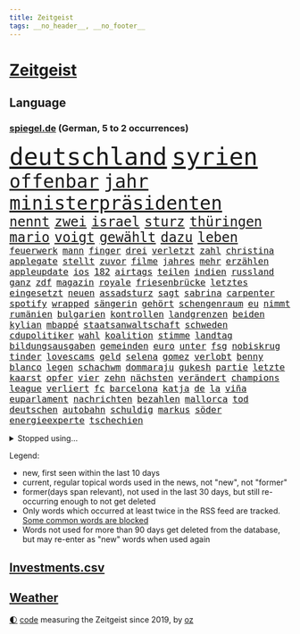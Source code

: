 ```yaml
---
title: Zeitgeist
tags: __no_header__, __no_footer__
---
```


# [Zeitgeist](https://oliz.io/zeitgeist/)

## Language

<h3><a href="https://www.spiegel.de" target="_blank">spiegel.de</a> (German, 5 to 2 occurrences)</h3>
<p style="font-family:monospace">
<span style="font-size:32pt"><a href="news_links.html#deutschland" class="current">deutschland</a></span>
<span style="font-size:32pt"><a href="news_links.html#syrien" class="current">syrien</a></span>
<br>
<span style="font-size:25pt"><a href="news_links.html#offenbar" class="current">offenbar</a></span>
<span style="font-size:25pt"><a href="news_links.html#jahr" class="current">jahr</a></span>
<span style="font-size:25pt"><a href="news_links.html#ministerpräsidenten" class="current">ministerpräsidenten</a></span>
<br>
<span style="font-size:18pt"><a href="news_links.html#nennt" class="current">nennt</a></span>
<span style="font-size:18pt"><a href="news_links.html#zwei" class="current">zwei</a></span>
<span style="font-size:18pt"><a href="news_links.html#israel" class="current">israel</a></span>
<span style="font-size:18pt"><a href="news_links.html#sturz" class="current">sturz</a></span>
<span style="font-size:18pt"><a href="news_links.html#thüringen" class="current">thüringen</a></span>
<span style="font-size:18pt"><a href="news_links.html#mario" class="current">mario</a></span>
<span style="font-size:18pt"><a href="news_links.html#voigt" class="current">voigt</a></span>
<span style="font-size:18pt"><a href="news_links.html#gewählt" class="current">gewählt</a></span>
<span style="font-size:18pt"><a href="news_links.html#dazu" class="current">dazu</a></span>
<span style="font-size:18pt"><a href="news_links.html#leben" class="current">leben</a></span>
<br>
<span style="font-size:12pt"><a href="news_links.html#feuerwerk" class="current">feuerwerk</a></span>
<span style="font-size:12pt"><a href="news_links.html#mann" class="current">mann</a></span>
<span style="font-size:12pt"><a href="news_links.html#finger" class="current">finger</a></span>
<span style="font-size:12pt"><a href="news_links.html#drei" class="current">drei</a></span>
<span style="font-size:12pt"><a href="news_links.html#verletzt" class="current">verletzt</a></span>
<span style="font-size:12pt"><a href="news_links.html#zahl" class="current">zahl</a></span>
<span style="font-size:12pt"><a href="news_links.html#christina" class="current">christina</a></span>
<span style="font-size:12pt"><a href="news_links.html#applegate" class="new">applegate</a></span>
<span style="font-size:12pt"><a href="news_links.html#stellt" class="current">stellt</a></span>
<span style="font-size:12pt"><a href="news_links.html#zuvor" class="current">zuvor</a></span>
<span style="font-size:12pt"><a href="news_links.html#filme" class="current">filme</a></span>
<span style="font-size:12pt"><a href="news_links.html#jahres" class="current">jahres</a></span>
<span style="font-size:12pt"><a href="news_links.html#mehr" class="current">mehr</a></span>
<span style="font-size:12pt"><a href="news_links.html#erzählen" class="current">erzählen</a></span>
<span style="font-size:12pt"><a href="news_links.html#appleupdate" class="new">appleupdate</a></span>
<span style="font-size:12pt"><a href="news_links.html#ios" class="current">ios</a></span>
<span style="font-size:12pt"><a href="news_links.html#182" class="current">182</a></span>
<span style="font-size:12pt"><a href="news_links.html#airtags" class="new">airtags</a></span>
<span style="font-size:12pt"><a href="news_links.html#teilen" class="current">teilen</a></span>
<span style="font-size:12pt"><a href="news_links.html#indien" class="current">indien</a></span>
<span style="font-size:12pt"><a href="news_links.html#russland" class="current">russland</a></span>
<span style="font-size:12pt"><a href="news_links.html#ganz" class="current">ganz</a></span>
<span style="font-size:12pt"><a href="news_links.html#zdf" class="current">zdf</a></span>
<span style="font-size:12pt"><a href="news_links.html#magazin" class="current">magazin</a></span>
<span style="font-size:12pt"><a href="news_links.html#royale" class="current">royale</a></span>
<span style="font-size:12pt"><a href="news_links.html#friesenbrücke" class="new">friesenbrücke</a></span>
<span style="font-size:12pt"><a href="news_links.html#letztes" class="current">letztes</a></span>
<span style="font-size:12pt"><a href="news_links.html#eingesetzt" class="current">eingesetzt</a></span>
<span style="font-size:12pt"><a href="news_links.html#neuen" class="current">neuen</a></span>
<span style="font-size:12pt"><a href="news_links.html#assadsturz" class="new">assadsturz</a></span>
<span style="font-size:12pt"><a href="news_links.html#sagt" class="current">sagt</a></span>
<span style="font-size:12pt"><a href="news_links.html#sabrina" class="current">sabrina</a></span>
<span style="font-size:12pt"><a href="news_links.html#carpenter" class="current">carpenter</a></span>
<span style="font-size:12pt"><a href="news_links.html#spotify" class="new">spotify</a></span>
<span style="font-size:12pt"><a href="news_links.html#wrapped" class="new">wrapped</a></span>
<span style="font-size:12pt"><a href="news_links.html#sängerin" class="current">sängerin</a></span>
<span style="font-size:12pt"><a href="news_links.html#gehört" class="current">gehört</a></span>
<span style="font-size:12pt"><a href="news_links.html#schengenraum" class="new">schengenraum</a></span>
<span style="font-size:12pt"><a href="news_links.html#eu" class="current">eu</a></span>
<span style="font-size:12pt"><a href="news_links.html#nimmt" class="current">nimmt</a></span>
<span style="font-size:12pt"><a href="news_links.html#rumänien" class="current">rumänien</a></span>
<span style="font-size:12pt"><a href="news_links.html#bulgarien" class="new">bulgarien</a></span>
<span style="font-size:12pt"><a href="news_links.html#kontrollen" class="current">kontrollen</a></span>
<span style="font-size:12pt"><a href="news_links.html#landgrenzen" class="new">landgrenzen</a></span>
<span style="font-size:12pt"><a href="news_links.html#beiden" class="current">beiden</a></span>
<span style="font-size:12pt"><a href="news_links.html#kylian" class="current">kylian</a></span>
<span style="font-size:12pt"><a href="news_links.html#mbappé" class="current">mbappé</a></span>
<span style="font-size:12pt"><a href="news_links.html#staatsanwaltschaft" class="current">staatsanwaltschaft</a></span>
<span style="font-size:12pt"><a href="news_links.html#schweden" class="current">schweden</a></span>
<span style="font-size:12pt"><a href="news_links.html#cdupolitiker" class="current">cdupolitiker</a></span>
<span style="font-size:12pt"><a href="news_links.html#wahl" class="current">wahl</a></span>
<span style="font-size:12pt"><a href="news_links.html#koalition" class="current">koalition</a></span>
<span style="font-size:12pt"><a href="news_links.html#stimme" class="current">stimme</a></span>
<span style="font-size:12pt"><a href="news_links.html#landtag" class="current">landtag</a></span>
<span style="font-size:12pt"><a href="news_links.html#bildungsausgaben" class="new">bildungsausgaben</a></span>
<span style="font-size:12pt"><a href="news_links.html#gemeinden" class="current">gemeinden</a></span>
<span style="font-size:12pt"><a href="news_links.html#euro" class="current">euro</a></span>
<span style="font-size:12pt"><a href="news_links.html#unter" class="current">unter</a></span>
<span style="font-size:12pt"><a href="news_links.html#fsg" class="new">fsg</a></span>
<span style="font-size:12pt"><a href="news_links.html#nobiskrug" class="new">nobiskrug</a></span>
<span style="font-size:12pt"><a href="news_links.html#tinder" class="current">tinder</a></span>
<span style="font-size:12pt"><a href="news_links.html#lovescams" class="new">lovescams</a></span>
<span style="font-size:12pt"><a href="news_links.html#geld" class="current">geld</a></span>
<span style="font-size:12pt"><a href="news_links.html#selena" class="current">selena</a></span>
<span style="font-size:12pt"><a href="news_links.html#gomez" class="current">gomez</a></span>
<span style="font-size:12pt"><a href="news_links.html#verlobt" class="current">verlobt</a></span>
<span style="font-size:12pt"><a href="news_links.html#benny" class="new">benny</a></span>
<span style="font-size:12pt"><a href="news_links.html#blanco" class="new">blanco</a></span>
<span style="font-size:12pt"><a href="news_links.html#legen" class="current">legen</a></span>
<span style="font-size:12pt"><a href="news_links.html#schachwm" class="current">schachwm</a></span>
<span style="font-size:12pt"><a href="news_links.html#dommaraju" class="current">dommaraju</a></span>
<span style="font-size:12pt"><a href="news_links.html#gukesh" class="current">gukesh</a></span>
<span style="font-size:12pt"><a href="news_links.html#partie" class="current">partie</a></span>
<span style="font-size:12pt"><a href="news_links.html#letzte" class="current">letzte</a></span>
<span style="font-size:12pt"><a href="news_links.html#kaarst" class="new">kaarst</a></span>
<span style="font-size:12pt"><a href="news_links.html#opfer" class="current">opfer</a></span>
<span style="font-size:12pt"><a href="news_links.html#vier" class="current">vier</a></span>
<span style="font-size:12pt"><a href="news_links.html#zehn" class="current">zehn</a></span>
<span style="font-size:12pt"><a href="news_links.html#nächsten" class="current">nächsten</a></span>
<span style="font-size:12pt"><a href="news_links.html#verändert" class="current">verändert</a></span>
<span style="font-size:12pt"><a href="news_links.html#champions" class="current">champions</a></span>
<span style="font-size:12pt"><a href="news_links.html#league" class="current">league</a></span>
<span style="font-size:12pt"><a href="news_links.html#verliert" class="current">verliert</a></span>
<span style="font-size:12pt"><a href="news_links.html#fc" class="current">fc</a></span>
<span style="font-size:12pt"><a href="news_links.html#barcelona" class="current">barcelona</a></span>
<span style="font-size:12pt"><a href="news_links.html#katja" class="current">katja</a></span>
<span style="font-size:12pt"><a href="news_links.html#de" class="current">de</a></span>
<span style="font-size:12pt"><a href="news_links.html#la" class="current">la</a></span>
<span style="font-size:12pt"><a href="news_links.html#viña" class="new">viña</a></span>
<span style="font-size:12pt"><a href="news_links.html#euparlament" class="current">euparlament</a></span>
<span style="font-size:12pt"><a href="news_links.html#nachrichten" class="current">nachrichten</a></span>
<span style="font-size:12pt"><a href="news_links.html#bezahlen" class="current">bezahlen</a></span>
<span style="font-size:12pt"><a href="news_links.html#mallorca" class="current">mallorca</a></span>
<span style="font-size:12pt"><a href="news_links.html#tod" class="current">tod</a></span>
<span style="font-size:12pt"><a href="news_links.html#deutschen" class="current">deutschen</a></span>
<span style="font-size:12pt"><a href="news_links.html#autobahn" class="current">autobahn</a></span>
<span style="font-size:12pt"><a href="news_links.html#schuldig" class="current">schuldig</a></span>
<span style="font-size:12pt"><a href="news_links.html#markus" class="current">markus</a></span>
<span style="font-size:12pt"><a href="news_links.html#söder" class="current">söder</a></span>
<span style="font-size:12pt"><a href="news_links.html#energieexperte" class="current">energieexperte</a></span>
<span style="font-size:12pt"><a href="news_links.html#tschechien" class="current">tschechien</a></span>
</p>
<details>
<summary>Stopped using...</summary>
<p class="former" style="font-size:12pt">
autorin(1512) ifoinstitut(1511) widerspricht(1511) alpen(1510) atmosphäre(1510) aufnahmen(1510) geholt(1510) wünscht(1510) bochum(1509) doppelt(1509) entdeckte(1509) golf(1509) verhalten(1509) enorm(1508) moderne(1508) tempo(1508) vermutlich(1508) aktuell(1507) arsenal(1507) hintergründe(1507) polizist(1507) wales(1507) überlebte(1507) beamten(1506) gefährlichen(1506) interesse(1506) rassistische(1506) tötete(1506) wechseln(1506) botschaften(1505) himmel(1505) krankenhäuser(1505) mannschaft(1505) sicherheitsbehörden(1505) verlegt(1505) ausgeschlossen(1504) forderungen(1504) infektion(1504) landkreis(1504) 2018(1503) andreas(1503) beraten(1503) betrieb(1503) durchsetzen(1503) helfer(1503) innenministerium(1503) tödlicher(1503) außer(1502) ermöglichen(1502) infrage(1502) pressekonferenz(1502) trainiert(1502) willen(1502) pressestimmen(1501) überall(1501) veranstaltung(1500) begründung(1499) erneuten(1499) lebte(1499) löste(1499) torhüter(1499) verfolgt(1499) käufer(1498) möglichst(1498) projekt(1498) schottland(1498) überraschung(1498) august(1497) besuchen(1497) nutzte(1497) party(1497) rassistischen(1497) üben(1497) bewegen(1496) deals(1496) e(1496) roman(1496) gesetze(1495) hoher(1495) lösung(1495) mitteln(1495) demokratische(1494) spaß(1494) töten(1494) endspiel(1493) küstenwache(1493) verbände(1493) zugelassen(1491) mecklenburgvorpommern(1490) pflanzen(1490) katholische(1489) überholt(1487) warm(1486) entschuldigung(1485) fernsehen(1484) empfängt(1483) großem(1481) prognose(1478) fehlende(1477) hilfen(1477) rettung(1476) vfb(1476) stress(1475) retter(1473) schock(1469) gebieten(1456) drohne(1450) rache(1449) einfache(1439) berichtete(1410) milliardär(1395) belästigung(1381) expräsidenten(1378) rückgang(1366) orte(1347) verlag(1320) 38(1275) anführer(1253) umkämpften(1201) erhofft(1187) börsen(1181) entlasten(1163) vorfeld(1154) regierungschefin(1139) beliebt(1117) entsteht(1086) einziger(1083) waffenlieferungen(1056) spektakel(1043) positiven(1023) flughäfen(1021) lohnen(1018) benötigt(1008) samt(1006) spiegeltitelstory(1001) terror(1000) nebenbei(983) töchter(982) empfang(979) lindners(974) niedersächsischen(963) ausstieg(960) handys(957) antisemitische(952) israelis(925) dänischen(915) japanische(915) budapest(914) stockholm(904) schwächen(903) misshandelt(891) 86(890) angehörigen(888) verstoßen(871) rettungsaktion(870) usrepublikaner(870) schwächelt(868) ähnlichen(857) drohnenangriff(853) angespannt(850) bürgergeld(843) meloni(842) giorgia(839) pleiten(838) wünsche(825) eingreifen(814) kommunikation(811) forschung(770) indonesien(769) verehrt(757) abgeben(749) jüdische(735) gast(731) roland(724) angriffs(720) 47(719) abschiebungen(716) jahresbeginn(710) kieler(709) legendäre(701) überschritten(699) sachsens(684) getragen(672) befasst(670) weimar(662) baden(660) läufer(657) freiwillige(655) 51(649) aufträge(639) basketball(627) 15jähriger(625) handelte(621) gen(617) miami(615) überwunden(613) asylpolitik(611) betrunkener(609) emotionen(605) kader(603) dringt(593) schottischen(592) lina(584) ost(582) bar(581) massenhaft(581) beine(578) einsturz(577) experiment(577) nachts(577) auffällig(568) court(567) ereignis(564) spaniens(564) kretschmer(563) zürich(555) 9(554) infolge(552) blamiert(550) inhaftierte(550) staats(541) erkennt(535) rasen(526) zügen(522) greta(521) prägte(516) steve(514) quellen(513) queere(512) benachteiligt(509) afdpolitiker(499) goldene(495) leitartikel(493) froh(488) stützen(483) butter(477) instagrampost(477) parlamentswahl(477) margot(473) belohnt(472) geprüft(471) geöffnet(471) gedreht(470) samstagabend(468) niemanden(467) mary(462) jon(459) dirk(457) rekonstruktion(456) campus(455) kneipen(455) wohnviertel(455) afdchef(454) kontrollverlust(448) rtl(445) reformiert(441) spdgeneralsekretär(439) zurückhaltend(433) 12000(431) verfolgte(427) qualifikation(425) sportlich(425) demokratischen(423) expertin(422) emily(421) flüchtig(417) grenzregion(417) verdrängt(416) raumstation(414) mobbing(413) ausfälle(412) taucht(411) ungerecht(411) wütend(406) intern(405) gerechnet(404) wiedervereinigung(404) kundgebung(402) emotionaler(397) massaker(397) hamasgeiseln(395) nouripour(395) überraschende(395) eingedrungen(393) wagt(389) rafah(388) sicherheitsgründen(388) versammelt(386) belgischen(383) brandt(383) verwenden(381) abschiebung(379) fußballspieler(375) beyoncé(373) großvater(373) student(371) ampelpartner(369) manch(368) strengen(366) erfolgsserie(364) ehepaar(362) produzent(360) dfbteam(351) einverstanden(350) exprofi(349) robbie(348) simon(345) unwahrscheinlich(344) dorthin(343) stoffe(342) playoffs(341) südosten(341) uganda(340) usdollar(340) grundgesetz(338) is(338) gerungen(337) verstößt(337) zeitalter(336) buchempfehlungen(335) besitzen(334) finanziellen(334) geschützt(331) omas(330) spdabgeordnete(329) on(328) zurückgewiesen(328) frühzeitig(326) stürmt(326) passte(325) frustriert(323) präsentierte(323) 180(322) gebrannt(322) spekulationen(322) anthony(320) mögen(320) can(319) 1980(316) donbass(316) nvidia(316) passagier(313) briten(310) emobilität(306) western(306) 2006(305) sächsische(305) konkurrentin(301) erhöhte(299) gefühlt(299) 65jährige(297) begraben(296) spottet(296) abgewiesen(294) wgzimmerpreise(293) korrigiert(290) ampelstreit(288) pferd(288) hitlergruß(287) macher(284) begeistern(280) albion(279) bundesstraße(279) verschwindet(279) olivia(274) regionalzug(274) 17jähriger(273) sportlichen(273) gerieten(272) ewigkeit(271) sitze(271) frist(269) maximilian(269) 450(267) falschinformationen(265) kimmel(263) major(262) anschließenden(261) superstars(261) eindeutig(260) großvaters(259) rhetorik(259) kreativ(258) tvshow(258) marseille(257) ruth(257) persönlichkeit(256) running(256) versöhnung(256) entlang(255) spitzenkandidaten(254) ringe(253) beworfen(252) jamal(252) musiala(252) genervt(251) vielfach(250) vertritt(249) klassenerhalt(248) koch(248) auftreten(246) award(246) geschoben(246) auswärtigen(244) vermont(244) prahlt(240) parlaments(239) netzwerken(236) strahlkraft(236) köpfe(235) chronik(231) fangen(231) königlichen(230) vegane(229) abgeschoben(226) locker(225) louis(225) türen(224) iraner(223) zahlreicher(223) gesenkt(220) benutzt(219) bejubelt(218) verlobung(218) toren(217) schürt(215) aufgebrochen(214) bruno(214) loben(214) pelosi(214) verunsichert(214) konzerten(213) ungewollt(213) vergeltungsschlag(211) worüber(211) flair(210) usgericht(210) brighton(209) hove(209) vergisst(209) indiana(206) parkplatz(206) auswärtiges(205) amtsträger(204) angeschlossen(203) hals(203) protokoll(203) geheiratet(201) 28jährige(200) kriselnden(200) kommentare(199) rekordwert(199) clip(198) jeweiligen(198) polarisiert(197) begeisterung(196) flüchtlingslager(196) haare(196) taktik(196) verlegen(196) alarmstufe(195) bnd(195) brötchen(195) hagel(195) umzug(195) ankara(194) unterhalten(194) forschenden(193) russlandukrainenews(193) voraussetzungen(193) ignorieren(191) genauen(190) regensburg(190) intensiven(188) geteilt(187) psychischer(187) adams(186) enkelin(185) krimi(185) komme(184) rasmus(184) leclerc(182) albanien(179) resolution(179) steven(179) anspannung(178) fußballspiele(178) griechischen(178) tierischer(178) mächtig(173) kryptowährungen(172) ähnelt(172) 23jähriger(171) apotheken(171) verschiedener(171) klimawandels(170) erdrutschen(169) verwaltungsgericht(168) fluch(166) schutt(165) einreiseverbot(164) jubelt(164) militärmanöver(164) niedrigste(164) redaktion(164) spdfraktion(163) supreme(163) indische(162) lügt(162) wahlkreis(162) wussten(160) auswärtsspiel(159) nbastar(159) waldbrand(159) nazideutschland(157) ross(157) back(156) grenzwerte(156) linkenchefin(156) reichste(156) spuckt(156) verabschiedete(156) jemandem(155) heiratet(154) maskottchen(154) alliierten(153) nachtzug(152) 33jähriger(151) psychotherapeut(151) retteten(151) indonesischen(150) wars(150) eingebrochen(149) hollywoodstars(149) weltraum(149) umgesetzt(148) beifahrer(147) opa(147) ansiedlung(146) verstärken(146) aufzuhalten(145) friseur(145) grönemeyer(145) jong(145) klose(145) miroslav(145) un(145) riecht(144) schwarzarbeit(143) demokrat(142) hofer(142) passende(142) blutige(141) kinderbuch(141) stach(141) gefürchtet(140) rudert(140) 38jährige(139) kuriosen(138) alkoholfahrt(137) attestiert(137) lebe(136) waffengewalt(136) ausgetreten(135) präsidentschaft(135) ryanair(135) unausweichlich(135) erkrankungen(134) harmonie(134) 41(133) angekündigte(133) jacksons(133) mittelschicht(133) reisenden(133) atlantik(132) sicherte(132) trauma(132) xaccount(132) america(131) inside(131) zuversicht(131) behauptungen(130) simone(130) bundestags(129) privatleben(129) tony(129) justizsenatorin(128) ausgeschieden(127) männlich(127) verbracht(127) überprüft(127) erschließen(126) sympathien(126) heimwm(125) schlusslicht(125) brannten(124) verwüstung(123) extinction(122) rebellion(122) bswchefin(120) abbrechen(119) anschlagsplänen(119) erschießt(119) gefängnisse(119) mobilisieren(119) öffentlicher(119) flugzeugen(118) schmuggeln(118) vorüber(118) demokratin(117) junior(117) besuche(116) moreno(116) wattenmeer(116) analysen(115) erweist(115) jd(114) pitzke(114) sparprogramm(114) vance(114) artenschutz(113) rechtsextrem(113) waffenbesitz(113) erfand(112) karriereberaterin(112) rivalin(112) zögern(112) bolivien(111) kreuzfahrt(111) nachwuchshoffnung(111) bundesjustizminister(110) kurzen(110) milwaukee(110) auslöst(109) gestaltet(109) francesca(108) notlanden(107) zwillinge(107) j(106) konkreter(106) prix(106) renate(106) ampelkrise(105) leistet(105) rückschläge(105) sechster(105) steuerbetrug(105) einzigartigen(104) 69(103) kalifornischen(103) vandalismus(103) autokraten(101) erleichtern(101) hans(101) härtesten(101) medienkonsum(101) sahin(101) sportwelt(101) vernichtet(101) weint(101) ermöglicht(100) imane(100) khelif(100) viermal(100) 18000(99) diebesgut(99) geschlecht(99) militante(98) swifties(98) gutachter(97) norddeutschen(97) stichelt(97) strömung(97) uspräsidentschaftskandidat(97) bagger(96) impfgegner(96) nelles(96) arnold(95) brennender(95) kilometerweit(95) unabhängigkeit(95) geruchssinn(94) krankschreibung(94) würzburg(94) illusion(92) kloster(92) satiriker(92) ausgezeichnete(91) frauenrechte(91) landesweit(91) nick(91) technischer(91) wolf(91) asiatischen(90) biologische(90) nationalstürmer(90) stritt(90) typisch(90) breakerin(89) jakarta(89) paketen(89) podcaster(89) rogan(89) uspräsidentschaftswahl(89) ergangen(88) gesichtserkennung(88) gíslason(88) letztlich(88) traditionsklub(88) unterliefen(88) weitaus(88) halbwegs(87) beruht(86) bundestagswahlkampf(86) doha(86) importen(86) ruderte(86) wohngebiete(86) greifswald(85) legendenumrankten(85) ajax(84) aken(84) anhängern(84) gunn(84) neigen(84) rachael(84) öffnung(84) aufwachsen(83) gegenangriff(83) herab(83) nachhaltig(83) garantieren(82) krisenregion(82) modells(82) spürbare(82) trieb(82) with(82) zerfällt(82) 30000(81) absender(81) fackel(81) intelligente(81) 94(80) andernfalls(80) bekämpft(80) egoistisch(80) flüchtete(80) ines(80) klauen(80) klemm(80) mahnung(80) abzuschreiben(79) beklagte(79) heidi(79) lehramt(79) schützenhilfe(79) werbeverbot(79) zwangsweise(79) 32jähriger(78) 91(78) ausweitung(78) gropp(78) legenden(78) luis(78) reint(78) schwerdtner(78) state(78) videospiele(78) zuständig(78) bewirbt(77) gewandt(77) propalästinademo(77) seil(77) sicherheitsbedenken(77) trumpfan(77) bemerkte(76) fahrlässiger(76) lande(76) mobilisiert(76) strafstöße(76) uskorrespondent(76) usverteidigungsministerium(76) dc(75) gutem(75) komplexe(75) stücke(75) asylrecht(74) austria(74) beschimpfte(74) diebstähle(74) erreichte(74) kramatorsk(74) mauerfall(74) nachschub(74) nevada(74) pakistanischen(74) remakes(74) revision(74) ss(74) usbundesstaaten(74) verrohung(74) zulässig(74) dua(73) gastgeberland(73) lipa(73) südfrankreich(73) banner(72) benötigen(72) instrumentalisierung(72) befruchtung(71) bezwingt(71) golflegende(71) nochmals(71) anwendungen(70) ausgewiesen(70) befugnisse(70) dfbkader(70) gestiegenen(70) teller(70) vorangehen(70) bereisen(69) geküsst(69) quentin(69) tarantino(69) unfairen(69) verlängerte(69) zurückzutreten(69) braunschweig(68) eingestuften(68) missgeschick(68) rühmt(68) schicksalswahl(68) schwärmen(68) wahlleiter(68) bildungssystems(67) coman(67) dargestellt(67) essenziell(67) expartnerin(67) how(67) kingsley(67) ligaspiel(67) schwanken(67) autoritäre(66) begehen(66) caren(66) feierlichen(66) impfen(66) verbraucherzentrale(66) dreieinhalb(65) garage(65) genutzten(65) taumelt(65) armes(64) empathie(64) hugo(64) são(64) führungsrolle(63) krankenversicherung(63) meinungsbeitrag(63) zugenommen(63) akzeptiert(62) beneiden(62) bestritten(62) bundesrichter(62) grammy(62) stöcken(62) absolute(61) ausgebrannte(61) belohnen(61) ernannten(61) vda(61) vwchef(61) yair(61) bastelt(60) nationalparks(60) spiegelkorrespondenten(60) zerbröselt(60) angesagtesten(59) eagles(59) keinesfalls(59) lehrerinnen(59) angefühlt(58) durchzuführen(58) kaufprämie(58) uspräsidentschaftswahlen(58) wählern(58) anzulocken(57) lebensmittelpreise(57) wahrheiten(57) achtmalige(56) angefangen(56) carolabrücke(56) geworben(56) hecking(56) inter(56) jahn(56) loslassen(56) lügner(56) saintgermain(56) ungewöhnlicher(56) yorks(56) drogenbanden(55) freundlich(55) klingeln(55) lebensmittelchemiker(55) linksextremistischen(55) räumte(55) unberechenbar(55) frisur(54) verfolger(54) alternativvorschlag(53) inszeniertes(53) studiert(53) eliteeinheit(52) intelfabrik(52) statements(52) transportieren(52) verirrt(52) vertrieb(52) dreierpack(51) elfjähriger(51) frauenhaus(51) germany(51) ruinen(51) stabschefin(51) hassen(50) katastrophengebiet(50) monteiro(50) nebel(50) negativen(50) night(50) saturday(50) tiktokvideo(50) verteidigungsausgaben(50) bundesligasaison(49) doppelpack(49) fridays(49) future(49) latinos(49) shōgun(49) toiletten(49) arizona(48) nacktfotos(48) paula(48) rängen(48) titan(48) verarbeitet(48) 180000(47) dauer(47) einfamilienhaus(47) neapel(47) nepal(47) nflstar(47) ansagen(46) ausgezählt(46) eichhörnchen(46) ewige(46) laiendarsteller(46) quelle(46) unbarmherziger(46) untersagen(46) dateien(45) göring(45) hermann(45) ishiba(45) nadel(45) shigeru(45) stimmabgabe(45) wahlkampfendspurt(45) wählergruppen(45) clinton(44) holland(44) klimaaktivistinnen(44) mithu(44) revolutionäre(44) sanyal(44) schweizerin(44) todesurteil(44) wahlnacht(44) beutel(43) furrer(43) kunsthalle(43) muriel(43) winterreifen(43) einlaufen(42) exekutiert(42) mikrofon(42) nsdap(42) raketenbeschuss(42) rechtsextremist(42) republikanern(42) vwkrise(42) beschädigte(41) einstellungen(41) fünfprozenthürde(41) kern(41) schauten(41) scheidender(41) afc(40) besprüht(40) landtagspräsident(40) zugfahrt(40) ausfliegen(39) cure(39) hauptsitz(39) lehmann(39) umfunktioniert(39) vwkonzern(39) autoritär(38) grünenspitze(38) playoffrunde(38) pragmatismus(38) trends(38) wettbewerbsfähigkeit(38) anpassen(37) bindung(37) bundesverbrechen(37) entgegenkommen(37) expolizist(37) fehleinschätzung(37) gazakonflikt(37) geregelt(37) libanesischen(37) preisentwicklung(37) wahlkampfspenden(37) zusammenarbeiten(37) übung(37) befreiungsschlag(36) bezogen(36) gegentore(36) graben(36) schifffahrt(36) aktivismus(35) bestrafen(35) ergeht(35) harris’(35) palästinenserhilfswerk(35) panisch(35) produzierte(35) schriftstellerinnen(35) staatsfernsehen(35) thunberg(35) unrwa(35) untersuchten(35) andrés(34) ausschreibung(34) hochrangiges(34) kohlendioxid(34) machbar(34) most(34) büros(33) deutschlandreise(33) prophetische(33) pöbeleien(33) anfechten(32) aok(32) barrymore(32) branchenverband(32) drew(32) emirat(32) grundlagen(32) knüpft(32) manipulieren(32) praxen(32) sonntagmorgen(32) speichern(32) arafat(31) flügel(31) journalismus(31) morales(31) zurückzudrängen(31) ehrlichkeit(30) erwarteten(30) interessantesten(30) mitgeteilt(30) ora(30) schulsystem(30) sklaverei(30) anheben(29) ausgezahlt(29) bundestagsabgeordneten(29) leser(29) leserinnen(29) meditieren(29) sexsymbol(29) aussetzung(28) downsyndrom(28) miosga(28) patzt(28) analogen(27) kabine(27) schubert(27) örtlichen(27) gesetzesänderung(26) jüdischer(26) militärstützpunkt(26) neugierige(26) phoenix(26) überzeugungen(26) 80000(25) angriffskriegs(25) billigflieger(25) down(25) gefallenen(25) reaktiviert(25) schwärmt(25) bergsteigen(24) dummheit(24) hauptgrund(24) himalaja(24) leistungsträger(24) minderjähriger(24) modeschöpfer(24) polizeikontrolle(24) zweitrangig(24) zügige(24) 15gradziel(23) antisemitismusresolution(23) erweckt(23) eugipfel(23) versicherungen(23) 45000(22) flaute(22) ikonisches(22) überholen(22) alleingänge(21) filmsatire(21) ganderkesee(21) medikamentenengpässe(21) selbstbewusst(21) überweisung(21) ablehnen(20) sondierungsgespräche(20) verantwortungslos(20) wechselwähler(20) weltgemeinschaft(20) 53jährige(19) asylantrag(19) deportieren(19) märtyrer(19) sondierung(19) ölminister(19) bekennender(18) alan(17) antike(17) boys(17) enormer(17) life(17) tarifstreit(17) zendaya(17) jetzigen(16) radikalisierung(16) soccer(16) stabile(16) trickserei(16) zelle(16) bestsellerautorin(15) kees(15) weltkriege(15) wonderen(15) benner(14) entschlossen(14) nbasaison(14) tathergang(14) umsetzung(14) witzen(14) ebay(13) eingespannt(13) evo(13) landesverbandes(13) luftverschmutzung(13) stuttgarts(13) überfälle(13) fahre(12) kunstfigur(12) kunststücke(12) legales(12) offizieller(12) gefängnismitarbeiter(11) justizvollzugsanstalt(11) letztem(11) merkwürdige(11) nordkoreanischer(11) unwetterkatastrophe(11) vergebens(11) wirtschaftsgipfel(11) überprüfen(11)
</p>
</details>
<p>Legend:
<ul>
<li><span class="new">new</span>, first seen within the last 10 days</li>
<li><span class="current">current</span>, regular topical words used in the news, not "new", not "former"</li>
<li><span class="former">former(days span relevant)</span>, not used in the last 30 days, but still re-occurring enough to not get deleted</li>
<li>Only words which occurred at least twice in the RSS feed are tracked. <a href="language/filters.py">Some common words are blocked</a></li>
<li>Words not used for more than 90 days get deleted from the database, but may re-enter as "new" words when used again</li>
</ul>
</p>

## [Investments](investments.html)[.csv](investments.csv)

## [Weather](weather.html)

<footer>
<a href="javascript:toggleTheme()" class="nav">🌓</a>
<a href="https://github.com/ooz/zeitgeist">code</a> measuring the Zeitgeist since 2019, by <a href="https://oliz.io">oz</a>
</footer>
